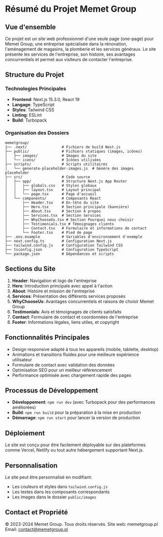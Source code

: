 # Résumé du Projet Memet Group

## Vue d'ensemble
Ce projet est un site web professionnel d'une seule page (one-page) pour Memet Group, une entreprise spécialisée dans la rénovation, l'aménagement de magasins, la plomberie et les services généraux. Le site présente les services de l'entreprise, son histoire, ses avantages concurrentiels et permet aux visiteurs de contacter l'entreprise.

## Structure du Projet

### Technologies Principales
- **Frontend**: Next.js 15.3.0, React 19
- **Langage**: TypeScript
- **Styles**: Tailwind CSS
- **Linting**: ESLint
- **Build**: Turbopack

### Organisation des Dossiers
```
memetgroup/
├── .next/                # Fichiers de build Next.js
├── public/               # Fichiers statiques (images, icônes)
│   ├── images/           # Images du site
│   └── icons/            # Icônes utilisées
├── scripts/              # Scripts utilitaires
│   └── generate-placeholder-images.js  # Génère des images placeholder
├── src/                  # Code source
│   ├── app/              # Structure Next.js App Router
│   │   ├── globals.css   # Styles globaux
│   │   ├── layout.tsx    # Layout principal
│   │   └── page.tsx      # Page d'accueil
│   └── components/       # Composants React
│       ├── Header.tsx    # En-tête du site
│       ├── Hero.tsx      # Section principale (bannière)
│       ├── About.tsx     # Section À propos
│       ├── Services.tsx  # Section Services
│       ├── WhyChooseUs.tsx # Section Pourquoi nous choisir
│       ├── Testimonials.tsx # Témoignages clients
│       ├── Contact.tsx   # Formulaire et informations de contact
│       └── Footer.tsx    # Pied de page
├── .env.example          # Variables d'environnement d'exemple
├── next.config.ts        # Configuration Next.js
├── tailwind.config.js    # Configuration Tailwind CSS
├── tsconfig.json         # Configuration TypeScript
└── package.json          # Dépendances et scripts
```

## Sections du Site
1. **Header**: Navigation et logo de l'entreprise
2. **Hero**: Introduction principale avec appel à l'action
3. **About**: Histoire et mission de l'entreprise
4. **Services**: Présentation des différents services proposés
5. **WhyChooseUs**: Avantages concurrentiels et raisons de choisir Memet Group
6. **Testimonials**: Avis et témoignages de clients satisfaits
7. **Contact**: Formulaire de contact et coordonnées de l'entreprise
8. **Footer**: Informations légales, liens utiles, et copyright

## Fonctionnalités Principales
- Design responsive adapté à tous les appareils (mobile, tablette, desktop)
- Animations et transitions fluides pour une meilleure expérience utilisateur
- Formulaire de contact avec validation des données
- Optimisation SEO pour un meilleur référencement
- Performance optimisée avec chargement rapide des pages

## Processus de Développement
- **Développement**: `npm run dev` (avec Turbopack pour des performances améliorées)
- **Build**: `npm run build` pour la préparation à la mise en production
- **Démarrage**: `npm run start` pour lancer la version de production

## Déploiement
Le site est conçu pour être facilement déployable sur des plateformes comme Vercel, Netlify ou tout autre hébergement supportant Next.js.

## Personnalisation
Le site peut être personnalisé en modifiant:
- Les couleurs et styles dans `tailwind.config.js`
- Les textes dans les composants correspondants
- Les images dans le dossier `public/images`

## Contact et Propriété
© 2023-2024 Memet Group. Tous droits réservés.
Site web: memetgroup.pl
Email: contact@memetgroup.pl 